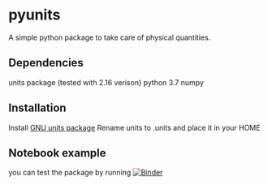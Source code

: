 # pyunits
A simple python package to take care of physical quantities. 

## Dependencies
units package (tested with 2.16 verison)
python 3.7
numpy

## Installation
Install [GNU units package](https://www.gnu.org/software/units/)
Rename units to .units and place it in your HOME

## Notebook example
you can test the package by running [![Binder](https://mybinder.org/badge_logo.svg)](https://mybinder.org/v2/gh/jsalvado/pyunits/dev?filepath=%2Fnotebooks%2F)


